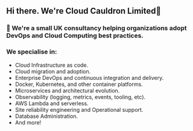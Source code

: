 ## Hi there. We're Cloud Cauldron Limited👋

### 🧙 We're a small UK consultancy helping organizations adopt DevOps and Cloud Computing best practices.

### We specialise in:
  - Cloud Infrastructure as code.
  - Cloud migration and adoption.
  - Enterprise DevOps and continuous integration and delivery.
  - Docker, Kubernetes, and other container platforms.
  - Microservices and architectural evolution.
  - Observability (logging, metrics, events, tooling, etc).
  - AWS Lambda and serverless.
  - Site reliability engineering and Operational support.
  - Database Administration.
  - And more!
